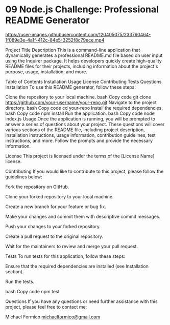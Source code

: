 # 09 Node.js Challenge: Professional README Generator


https://user-images.githubusercontent.com/120405075/233760464-1f089e3e-4a1f-412c-84e5-3252f8c79ece.mp4


Project Title
Description
This is a command-line application that dynamically generates a professional README.md file based on user input using the Inquirer package. It helps developers quickly create high-quality README files for their projects, including information about the project's purpose, usage, installation, and more.

Table of Contents
Installation
Usage
License
Contributing
Tests
Questions
Installation
To use this README generator, follow these steps:

Clone the repository to your local machine.
bash
Copy code
git clone https://github.com/your-username/your-repo.git
Navigate to the project directory.
bash
Copy code
cd your-repo
Install the required dependencies.
bash
Copy code
npm install
Run the application.
bash
Copy code
node index.js
Usage
Once the application is running, you will be prompted to answer a series of questions about your project. These questions will cover various sections of the README file, including project description, installation instructions, usage information, contribution guidelines, test instructions, and more. Follow the prompts and provide the necessary information.

License
This project is licensed under the terms of the [License Name] license.

Contributing
If you would like to contribute to this project, please follow the guidelines below:

Fork the repository on GitHub.

Clone your forked repository to your local machine.

Create a new branch for your feature or bug fix.

Make your changes and commit them with descriptive commit messages.

Push your changes to your forked repository.

Create a pull request to the original repository.

Wait for the maintainers to review and merge your pull request.

Tests
To run tests for this application, follow these steps:

Ensure that the required dependencies are installed (see Installation section).

Run the tests.

bash
Copy code
npm test

Questions
If you have any questions or need further assistance with this project, please feel free to contact me:

Michael Formico
michaelformico@gmail.com
